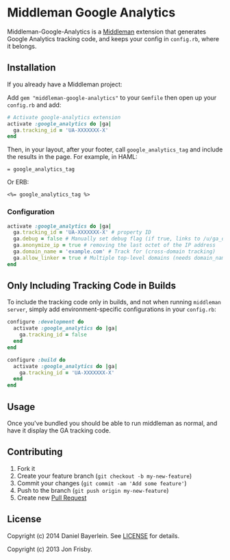# Middleman Google Analytics

Middleman-Google-Analytics is a [Middleman](https://github.com/middleman/middleman)
extension that generates Google Analytics tracking code, and keeps your config
in `config.rb`, where it belongs.

## Installation

If you already have a Middleman project:

Add `gem "middleman-google-analytics"` to your `Gemfile` then open up your `config.rb` and add:

```ruby
# Activate google-analytics extension
activate :google_analytics do |ga|
  ga.tracking_id = 'UA-XXXXXXX-X'
end
```

Then, in your layout, after your footer, call `google_analytics_tag` and
include the results in the page.  For example, in HAML:

```haml
= google_analytics_tag
```

Or ERB:

```erb
<%= google_analytics_tag %>
```

### Configuration

```ruby
activate :google_analytics do |ga|
  ga.tracking_id = 'UA-XXXXXXX-X' # property ID
  ga.debug = false # Manually set debug flag (if true, links to /u/ga_debug.js)
  ga.anonymize_ip = true # removing the last octet of the IP address
  ga.domain_name = 'example.com' # Track for (cross-domain tracking)
  ga.allow_linker = true # Multiple top-level domains (needs domain_name to be set)
end
```

## Only Including Tracking Code in Builds

To include the tracking code only in builds, and not when running
`middleman server`, simply add environment-specific configurations in your
`config.rb`:

```ruby
configure :development do
  activate :google_analytics do |ga|
    ga.tracking_id = false
  end
end

configure :build do
  activate :google_analytics do |ga|
    ga.tracking_id = 'UA-XXXXXXX-X'
  end
end
```

## Usage

Once you've bundled you should be able to run middleman as normal, and have it
display the GA tracking code.

## Contributing

1. Fork it
2. Create your feature branch (`git checkout -b my-new-feature`)
3. Commit your changes (`git commit -am 'Add some feature'`)
4. Push to the branch (`git push origin my-new-feature`)
5. Create new [Pull Request](../../pull/new/master)

## License

Copyright (c) 2014 Daniel Bayerlein. See [LICENSE](./LICENSE) for details.

Copyright (c) 2013 Jon Frisby.
